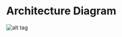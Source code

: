# Architecture Diagram

![alt tag](https://github.com/tuanungquoc/cmpe281_portal/blob/master/portal/281team.png)
